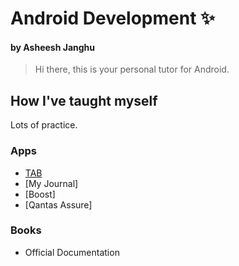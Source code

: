 # Android Development ✨
#### by Asheesh Janghu

> Hi there, this is your personal tutor for Android.

## How I've taught myself
Lots of practice.

### Apps
- [TAB](https://www.tab.com.au)
- [My Journal]
- [Boost]
- [Qantas Assure]

### Books
- Official Documentation
